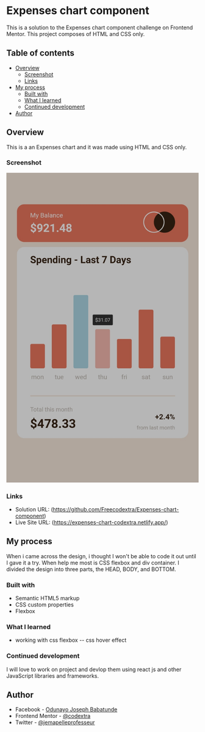 # Expenses chart component
This is a solution to the Expenses chart component challenge on Frontend Mentor. This project composes of HTML and CSS only.

## Table of contents

- [Overview](#overview)
  - [Screenshot](#screenshot)
  - [Links](#links)
- [My process](#my-process)
  - [Built with](#built-with)
  - [What I learned](#what-i-learned)
  - [Continued development](#continued-development)
- [Author](#author)

## Overview
This is a an Expenses chart and it was made using HTML and CSS only. 


### Screenshot
![](./screenshot.jpg)

### Links

- Solution URL: (https://github.com/Freecodextra/Expenses-chart-component)
- Live Site URL: (https://expenses-chart-codextra.netlify.app/)

## My process
When i came across the design, i thought I won't be able to code it out until I gave it a try. When help me most is CSS flexbox and div container. I divided the design into three parts, the HEAD, BODY, and BOTTOM.
### Built with
- Semantic HTML5 markup
- CSS custom properties
- Flexbox


### What I learned
- working with css flexbox
-- css hover effect

### Continued development

I will love to work on project and devlop them using react js and other JavaScript libraries and frameworks.

## Author

- Facebook - [Odunayo Joseph Babatunde](https://www.facebook.com/proff_official)
- Frontend Mentor - [@codextra](https://www.frontendmentor.io/profile/codextra)
- Twitter - [@jemapelleprofesseur](https://www.twitter.com/proff_official)
